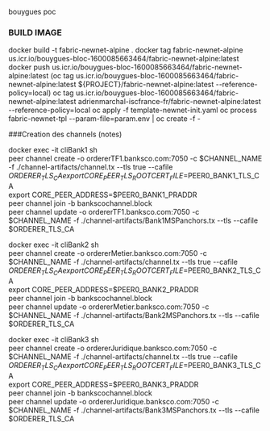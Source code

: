 bouygues poc

### BUILD IMAGE

docker build -t fabric-newnet-alpine .
docker tag fabric-newnet-alpine us.icr.io/bouygues-bloc-1600085663464/fabric-newnet-alpine:latest
docker push us.icr.io/bouygues-bloc-1600085663464/fabric-newnet-alpine:latest
(oc tag us.icr.io/bouygues-bloc-1600085663464/fabric-newnet-alpine:latest ${PROJECT}/fabric-newnet-alpine:latest --reference-policy=local)
oc tag us.icr.io/bouygues-bloc-1600085663464/fabric-newnet-alpine:latest adrienmarchal-iscfrance-fr/fabric-newnet-alpine:latest --reference-policy=local
oc apply -f template-newnet-init.yaml
oc process  fabric-newnet-tpl  --param-file=param.env | oc create -f -


###Creation des channels (notes)
   
docker exec -it cliBank1 sh   
peer channel create -o ordererTF1.banksco.com:7050  -c $CHANNEL_NAME -f ./channel-artifacts/channel.tx --tls true --cafile $ORDERER_TLS_CA  
export CORE_PEER_TLS_ROOTCERT_FILE=$PEER0_BANK1_TLS_CA   
export CORE_PEER_ADDRESS=$PEER0_BANK1_PRADDR   
peer channel join -b bankscochannel.block   
peer channel update -o ordererTF1.banksco.com:7050 -c $CHANNEL_NAME -f ./channel-artifacts/Bank1MSPanchors.tx --tls --cafile $ORDERER_TLS_CA   
   
docker exec -it cliBank2 sh   
peer channel create -o ordererMetier.banksco.com:7050  -c $CHANNEL_NAME -f ./channel-artifacts/channel.tx --tls true --cafile $ORDERER_TLS_CA  
export CORE_PEER_TLS_ROOTCERT_FILE=$PEER0_BANK2_TLS_CA   
export CORE_PEER_ADDRESS=$PEER0_BANK2_PRADDR   
peer channel join -b bankscochannel.block   
peer channel update -o ordererMetier.banksco.com:7050 -c $CHANNEL_NAME -f ./channel-artifacts/Bank2MSPanchors.tx --tls --cafile $ORDERER_TLS_CA   
   
docker exec -it cliBank3 sh   
peer channel create -o ordererJuridique.banksco.com:7050  -c $CHANNEL_NAME -f ./channel-artifacts/channel.tx --tls true --cafile $ORDERER_TLS_CA   
export CORE_PEER_TLS_ROOTCERT_FILE=$PEER0_BANK3_TLS_CA   
export CORE_PEER_ADDRESS=$PEER0_BANK3_PRADDR   
peer channel join -b bankscochannel.block   
peer channel update -o ordererJuridique.banksco.com:7050 -c $CHANNEL_NAME -f ./channel-artifacts/Bank3MSPanchors.tx --tls --cafile $ORDERER_TLS_CA   
   